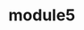 # module5
<!DOCTYPE html>
<html lang="en">
  <head>
    <meta charset="utf-8">
    <meta http-equiv="X-UA-Compatible" content="IE=edge">
    <meta name="viewport" content="width=device-width, initial-scale=1">
    <title>David Chu's China Bistro</title>
    <link rel="stylesheet" href="css/bootstrap.min.css">
    <link rel="stylesheet" href="css/styles.css">
    <link href='https://fonts.googleapis.com/css?family=Oxygen:400,300,700' rel='stylesheet' type='text/css'>
    <link href='https://fonts.googleapis.com/css?family=Lora' rel='stylesheet' type='text/css'>
    <style>
      /* Custom CSS for the header and font color */
      header {
        background-color: #333;
        color: #fff;
        padding: 10px 0;
      }

      h1 {
        font-family: 'Lora', serif;
        color: #ff5722; /* Custom font color */
      }
    </style>
  </head>
<body>
  <header>
    <nav id="header-nav" class="navbar navbar-default">
      <div class="container">
        <!-- Your existing header content -->
      </div>
    </nav>
  </header>

  <div id="call-btn" class="visible-xs">
    <!-- Your existing call button content -->
  </div>
  <div id="xs-deliver" class="text-center visible-xs">* We Deliver</div>

  <div id="main-content" class="container"></div>

  <footer class="panel-footer">
    <div class="container">
      <div class="row">
        <section id="hours" class="col-sm-4">
          <!-- Your existing footer content -->
        </section>
        <section id="address" class="col-sm-4">
          <!-- Your existing footer content -->
        </section>
        <section id="testimonials" class="col-sm-4">
          <!-- Your existing footer content -->
        </section>
      </div>
      <div class="text-center">&copy; Copyright David Chu's China Bistro 2016</div>
    </div>
  </footer>

  <!-- jQuery (Bootstrap JS plugins depend on it) -->
  <script src="js/jquery-2.1.4.min.js"></script>
  <script src="js/bootstrap.min.js"></script>
  <script src="js/ajax-utils.js"></script>
  <script src="js/script.js"></script>
</body>
</html>


        
        

      
